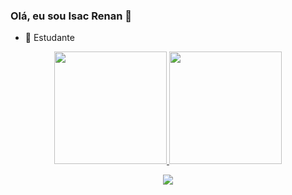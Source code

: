 ### Olá, eu sou Isac Renan 👋


- 🌱 Estudante

<div align="center">
  <a href="https://github.com/isacrenan">
  <img height="180em" src="https://github-readme-stats.vercel.app/api?username=isacrenan&show_icons=true&theme=dark&include_all_commits=true&count_private=true"/>
  <img height="180em" src="https://github-readme-stats.vercel.app/api/top-langs/?username=isacrenan&layout=compact&langs_count=7&theme=dark"/>

<div> 
  
 <a href="https://www.linkedin.com/in/isacrenandev/" target="_blank"><img src="https://img.shields.io/badge/-LinkedIn-%230077B5?style=for-the-badge&logo=linkedin&logoColor=white" target="_blank"></a> 
